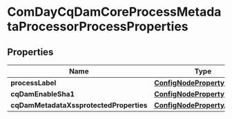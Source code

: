 

# ComDayCqDamCoreProcessMetadataProcessorProcessProperties

## Properties

Name | Type | Description | Notes
------------ | ------------- | ------------- | -------------
**processLabel** | [**ConfigNodePropertyString**](ConfigNodePropertyString.md) |  |  [optional]
**cqDamEnableSha1** | [**ConfigNodePropertyBoolean**](ConfigNodePropertyBoolean.md) |  |  [optional]
**cqDamMetadataXssprotectedProperties** | [**ConfigNodePropertyArray**](ConfigNodePropertyArray.md) |  |  [optional]



